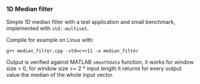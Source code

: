 ### 1D Median filter

Simple 1D median filter with a test application and small benchmark, implemented with ```std::multiset```.

Compile for example on Linux with:

```
g++ median_filter.cpp -std=c++11 -o median_filter
```

Output is verified against MATLAB ```smoothdata``` function, it works for window size > 0,
for window size >= 2 * input length it returns for every output value the median of the whole input vector.
